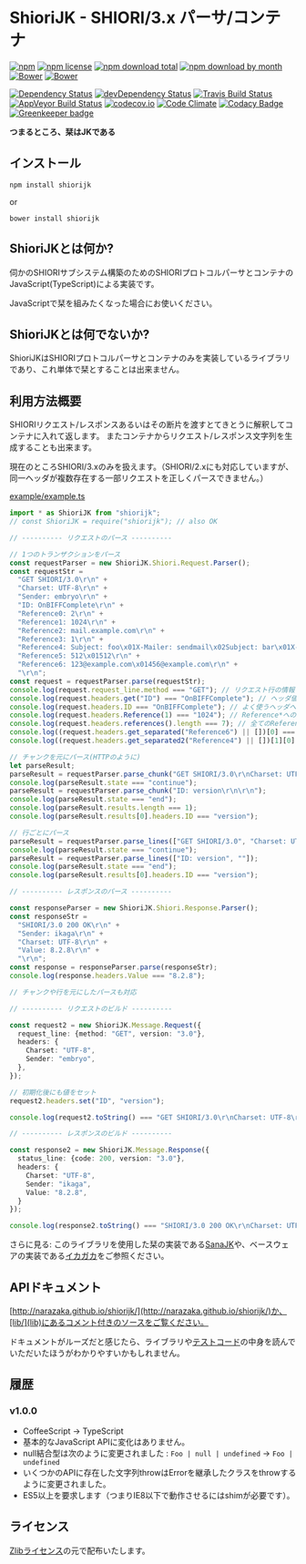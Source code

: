 ShioriJK - SHIORI/3.x パーサ/コンテナ
=============================================

[![npm](https://img.shields.io/npm/v/shiorijk.svg)](https://www.npmjs.com/package/shiorijk)
[![npm license](https://img.shields.io/npm/l/shiorijk.svg)](https://www.npmjs.com/package/shiorijk)
[![npm download total](https://img.shields.io/npm/dt/shiorijk.svg)](https://www.npmjs.com/package/shiorijk)
[![npm download by month](https://img.shields.io/npm/dm/shiorijk.svg)](https://www.npmjs.com/package/shiorijk)
[![Bower](https://img.shields.io/bower/v/shiorijk.svg)](https://github.com/Narazaka/shiorijk)
[![Bower](https://img.shields.io/bower/l/shiorijk.svg)](https://github.com/Narazaka/shiorijk)

[![Dependency Status](https://david-dm.org/Narazaka/shiorijk/status.svg)](https://david-dm.org/Narazaka/shiorijk)
[![devDependency Status](https://david-dm.org/Narazaka/shiorijk/dev-status.svg)](https://david-dm.org/Narazaka/shiorijk?type=dev)
[![Travis Build Status](https://travis-ci.org/Narazaka/shiorijk.svg?branch=master)](https://travis-ci.org/Narazaka/shiorijk)
[![AppVeyor Build Status](https://ci.appveyor.com/api/projects/status/github/Narazaka/shiorijk?svg=true&branch=master)](https://ci.appveyor.com/project/Narazaka/shiorijk)
[![codecov.io](https://codecov.io/github/Narazaka/shiorijk/coverage.svg?branch=master)](https://codecov.io/github/Narazaka/shiorijk?branch=master)
[![Code Climate](https://codeclimate.com/github/Narazaka/shiorijk/badges/gpa.svg)](https://codeclimate.com/github/Narazaka/shiorijk)
[![Codacy Badge](https://api.codacy.com/project/badge/Grade/3e8aa6e24b6d47c29aa8ebb82b6a1e06)](https://www.codacy.com/app/narazaka/shiorijk?utm_source=github.com&amp;utm_medium=referral&amp;utm_content=Narazaka/shiorijk&amp;utm_campaign=Badge_Grade)
[![Greenkeeper badge](https://badges.greenkeeper.io/Narazaka/shiorijk.svg)](https://greenkeeper.io/)

**つまるところ、栞はJKである**

インストール
--------------------------

    npm install shiorijk

or

    bower install shiorijk

ShioriJKとは何か?
--------------------------

伺かのSHIORIサブシステム構築のためのSHIORIプロトコルパーサとコンテナのJavaScript(TypeScript)による実装です。

JavaScriptで栞を組みたくなった場合にお使いください。

ShioriJKとは何でないか?
--------------------------

ShioriJKはSHIORIプロトコルパーサとコンテナのみを実装しているライブラリであり、これ単体で栞とすることは出来ません。

利用方法概要
--------------------------

SHIORIリクエスト/レスポンスあるいはその断片を渡すとてきとうに解釈してコンテナに入れて返します。
またコンテナからリクエスト/レスポンス文字列を生成することも出来ます。

現在のところSHIORI/3.xのみを扱えます。（SHIORI/2.xにも対応していますが、同一ヘッダが複数存在する一部リクエストを正しくパースできません。）

[example/example.ts](example/example.ts)
```typescript
import * as ShioriJK from "shiorijk";
// const ShioriJK = require("shiorijk"); // also OK

// ---------- リクエストのパース ----------

// 1つのトランザクションをパース
const requestParser = new ShioriJK.Shiori.Request.Parser();
const requestStr =
  "GET SHIORI/3.0\r\n" +
  "Charset: UTF-8\r\n" +
  "Sender: embryo\r\n" +
  "ID: OnBIFFComplete\r\n" +
  "Reference0: 2\r\n" +
  "Reference1: 1024\r\n" +
  "Reference2: mail.example.com\r\n" +
  "Reference3: 1\r\n" +
  "Reference4: Subject: foo\x01X-Mailer: sendmail\x02Subject: bar\x01X-Mailer: Sylpheed\r\n" +
  "Reference5: 512\x01512\r\n" +
  "Reference6: 123@example.com\x01456@example.com\r\n" +
  "\r\n";
const request = requestParser.parse(requestStr);
console.log(request.request_line.method === "GET"); // リクエスト行の情報
console.log(request.headers.get("ID") === "OnBIFFComplete"); // ヘッダ値を取得
console.log(request.headers.ID === "OnBIFFComplete"); // よく使うヘッダへのショートカット
console.log(request.headers.Reference(1) === "1024"); // Reference*へのショートカット
console.log(request.headers.references().length === 7); // 全てのReference*の値を取得
console.log((request.headers.get_separated("Reference6") || [])[0] === "123@example.com"); // \x01で区切られた値の取得
console.log((request.headers.get_separated2("Reference4") || [])[1][0] === "Subject: bar"); // \x01と\x02で区切られた値の取得

// チャンクを元にパース(HTTPのように)
let parseResult;
parseResult = requestParser.parse_chunk("GET SHIORI/3.0\r\nCharset: UTF-8\r\n");
console.log(parseResult.state === "continue");
parseResult = requestParser.parse_chunk("ID: version\r\n\r\n");
console.log(parseResult.state === "end");
console.log(parseResult.results.length === 1);
console.log(parseResult.results[0].headers.ID === "version");

// 行ごとにパース
parseResult = requestParser.parse_lines(["GET SHIORI/3.0", "Charset: UTF-8"]);
console.log(parseResult.state === "continue");
parseResult = requestParser.parse_lines(["ID: version", ""]);
console.log(parseResult.state === "end");
console.log(parseResult.results[0].headers.ID === "version");

// ---------- レスポンスのパース ----------

const responseParser = new ShioriJK.Shiori.Response.Parser();
const responseStr =
  "SHIORI/3.0 200 OK\r\n" +
  "Sender: ikaga\r\n" +
  "Charset: UTF-8\r\n" +
  "Value: 8.2.8\r\n" +
  "\r\n";
const response = responseParser.parse(responseStr);
console.log(response.headers.Value === "8.2.8");

// チャンクや行を元にしたパースも対応

// ---------- リクエストのビルド ----------

const request2 = new ShioriJK.Message.Request({
  request_line: {method: "GET", version: "3.0"},
  headers: {
    Charset: "UTF-8",
    Sender: "embryo",
  },
});

// 初期化後にも値をセット
request2.headers.set("ID", "version");

console.log(request2.toString() === "GET SHIORI/3.0\r\nCharset: UTF-8\r\nSender: embryo\r\nID: version\r\n\r\n");

// ---------- レスポンスのビルド ----------

const response2 = new ShioriJK.Message.Response({
  status_line: {code: 200, version: "3.0"},
  headers: {
    Charset: "UTF-8",
    Sender: "ikaga",
    Value: "8.2.8",
  }
});

console.log(response2.toString() === "SHIORI/3.0 200 OK\r\nCharset: UTF-8\r\nSender: ikaga\r\nValue: 8.2.8\r\n\r\n");
```

さらに見る: このライブラリを使用した栞の実装である[SanaJK](https://github.com/Narazaka/sanajk)や、ベースウェアの実装である[イカガカ](https://github.com/Ikagaka/Ikagaka.demo)をご参照ください。

APIドキュメント
--------------------------

[http://narazaka.github.io/shiorijk/](http://narazaka.github.io/shiorijk/)か、[lib/](lib)にあるコメント付きのソースをご覧ください。

ドキュメントがルーズだと感じたら、ライブラリや[テストコード](test)の中身を読んでいただいたほうがわかりやすいかもしれません。

履歴
--------------------------

### v1.0.0

- CoffeeScript -> TypeScript
- 基本的なJavaScript APIに変化はありません。
- null結合型は次のように変更されました : `Foo | null | undefined` -> `Foo | undefined`
- いくつかのAPIに存在した文字列throwはErrorを継承したクラスをthrowするように変更されました。
- ES5以上を要求します（つまりIE8以下で動作させるにはshimが必要です）。

ライセンス
--------------------------

[Zlibライセンス](https://narazaka.net/license/Zlib?2014-2018)の元で配布いたします。
